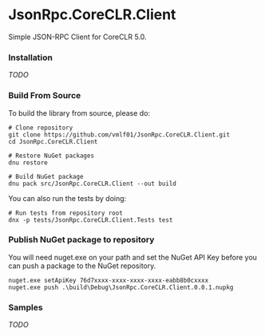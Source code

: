 # JsonRpc.CoreCLR.Client

Simple JSON-RPC Client for CoreCLR 5.0.

### Installation

*TODO*

### Build From Source

To build the library from source, please do:

```Shells
# Clone repository
git clone https://github.com/vmlf01/JsonRpc.CoreCLR.Client.git
cd JsonRpc.CoreCLR.Client

# Restore NuGet packages
dnu restore

# Build NuGet package
dnu pack src/JsonRpc.CoreCLR.Client --out build
```

You can also run the tests by doing:

```Shell
# Run tests from repository root
dnx -p tests/JsonRpc.CoreCLR.Client.Tests test
```

### Publish NuGet package to repository

You will need nuget.exe on your path and set the NuGet API Key before you can push a package to the NuGet repository.

```Shell
nuget.exe setApiKey 76d7xxxx-xxxx-xxxx-xxxx-eabb8b0cxxxx
nuget.exe push .\build\Debug\JsonRpc.CoreCLR.Client.0.0.1.nupkg
```

### Samples

*TODO*
